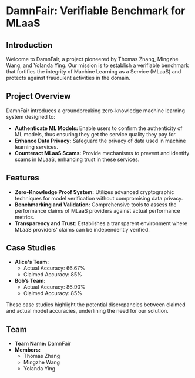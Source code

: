 # DamnFair: Verifiable Benchmark for MLaaS

## Introduction
Welcome to DamnFair, a project pioneered by Thomas Zhang, Mingzhe Wang, and Yolanda Ying. Our mission is to establish a verifiable benchmark that fortifies the integrity of Machine Learning as a Service (MLaaS) and protects against fraudulent activities in the domain.

## Project Overview
DamnFair introduces a groundbreaking zero-knowledge machine learning system designed to:

- **Authenticate ML Models:** Enable users to confirm the authenticity of ML models, thus ensuring they get the service quality they pay for.
- **Enhance Data Privacy:** Safeguard the privacy of data used in machine learning services.
- **Counteract MLaaS Scams:** Provide mechanisms to prevent and identify scams in MLaaS, enhancing trust in these services.

## Features
- **Zero-Knowledge Proof System:** Utilizes advanced cryptographic techniques for model verification without compromising data privacy.
- **Benchmarking and Validation:** Comprehensive tools to assess the performance claims of MLaaS providers against actual performance metrics.
- **Transparency and Trust:** Establishes a transparent environment where MLaaS providers' claims can be independently verified.

## Case Studies
- **Alice's Team:**
  - Actual Accuracy: 66.67%
  - Claimed Accuracy: 85%
- **Bob’s Team:**
  - Actual Accuracy: 86.90%
  - Claimed Accuracy: 85%

These case studies highlight the potential discrepancies between claimed and actual model accuracies, underlining the need for our solution.

## Team
- **Team Name:** DamnFair
- **Members:**
  - Thomas Zhang
  - Mingzhe Wang
  - Yolanda Ying
